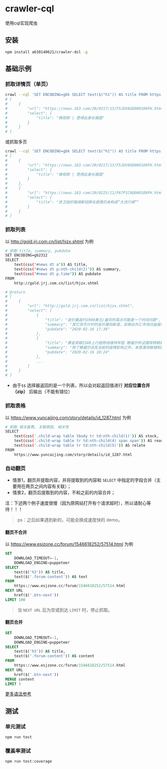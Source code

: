 # crawler-cql

使用cql实现爬虫

## 安装

```bash
npm install a630140621/crawler-dsl -g
```

## 基础示例

### 抓取详情页（单页）

```bash
crawl --cql 'SET ENCODING=gbk SELECT text($("h1")) AS title FROM https://news.163.com/20/0217/13/F5JDV8GD000189FH.html'
# [
#     {
#         "url": "https://news.163.com/20/0217/13/F5JDV8GD000189FH.html",
#         "select": {
#             "title": "微视频 | 愿得此身长报国"
#         }
#     }
# ]
```

或抓取多页

```bash
crawl --cql 'SET ENCODING=gbk SELECT text($("h1")) AS title FROM https://news.163.com/20/0217/13/F5JDV8GD000189FH.html, https://news.163.com/20/0225/11/F67P1C0Q000189FH.html'
# [
#     {
#         "url": "https://news.163.com/20/0217/13/F5JDV8GD000189FH.html",
#         "select": {
#             "title": "微视频 | 愿得此身长报国"
#         }
#     },
#     {
#         "url": "https://news.163.com/20/0225/11/F67P1C0Q000189FH.html",
#         "select": {
#             "title": "世卫组织强调新冠肺炎疫情仍未构成“大流行病”"
#         }
#     }
# ]
```

### 抓取列表

以 http://gold.jrj.com.cn/list/hjzx.shtml 为例

```bash
# 抓取 title, summary, pubdate
SET ENCODING=gb2312
SELECT
    text(css("#news dt a")) AS title,
    text(css("#news dt p:nth-child(2)")) AS summary,
    text(css("#news dt p.time")) AS pubdate
FROM
    http://gold.jrj.com.cn/list/hjzx.shtml

# @return
# [
#     {
#         "url": "http://gold.jrj.com.cn/list/hjzx.shtml",
#         "select": [
#             {
#                 "title": "金价重返约1900美元/盎司的高点可能是一个时间问题",
#                 "summary": "其它货币计价的金价屡创新高，反映出外汇市场日益疲软。综合来看，周一操作上王金尧建议反弹高空为主，回调低多为辅；周一短期可关注上方1586-1590一线阻力，下方重点关注1565-1570一线支撑。",
#                 "pubdate": "2020-02-16 17:36"
#             },
#             {
#                 "title": "黄金突破1580上行趋势线维持牢固 鲍威尔听证摆阵特朗普",
#                 "summary": "除了鲍威尔谈及当前的疫情影响之外，本周澳洲联储和欧洲央行的经济学家均谈及疫情对年内经济的影响。",
#                 "pubdate": "2020-02-16 10:24"
#             },
#             ...
#         ]
#     }
# ]
```

* 由于`$$` 选择器返回的是一个列表，所以会对起返回值进行 __对应位置合并（zip）__ 后输出（不能有错位）

### 抓取表格

以 https://www.yuncaijing.com/story/details/id_1287.html 为例

```bash
# 抓取 相关股票, 关联原因, 相关性
SELECT
    text(css('.child-wrap table tbody tr td:nth-child(1)')) AS stock,
    text(css('.child-wrap table tr td:nth-child(4) span span')) AS reason,
    text(css('.child-wrap table tr td:nth-child(5)')) AS relate
FROM
    https://www.yuncaijing.com/story/details/id_1287.html
```

### 自动翻页

* 情景1，翻页并提取内容，并将提取到的内容和 `SELECT` 中指定的字段合并（主要用在两页之间内容有关联）；
* 情景2，翻页后提取到的内容，不和之前的内容合并；

注：下述两个例子速度很慢（因为原网站打开有个请求超时），所以请耐心等待！！！

> ps：之后如果遇到新的，可能会换成速度快的 demo。

#### 翻页不合并

以 https://www.esjzone.cc/forum/1546618252/57514.html 为例

```sql
SET
    DOWNLOAD_TIMEOUT=-1,
    DOWNLOAD_ENGINE=puppeteer
SELECT
    text($('h3')) AS title,
    text($('.forum-content')) AS text
FROM
    https://www.esjzone.cc/forum/1546618252/57514.html
NEXT URL
    href($('.btn-next'))
LIMIT 100
```

> 当 `NEXT URL` 后为空或到达 `LIMIT` 时，停止抓取。

#### 翻页合并

```sql
SET
    DOWNLOAD_TIMEOUT=-1,
    DOWNLOAD_ENGINE=puppeteer
SELECT
    text($('h3')) AS title,
    text($('.forum-content')) AS content
FROM
    https://www.esjzone.cc/forum/1546618252/57514.html
NEXT URL
    href($('.btn-next'))
MERGE content
LIMIT 3
```

[更多语法参考](docs/grammer.md)

## 测试

### 单元测试

```bash
npm run test
```

### 覆盖率测试

```bash
npm run test:coverage
```
